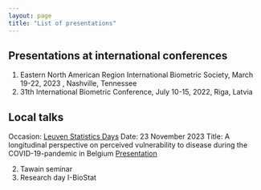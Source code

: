 ```yaml
---
layout: page
title: "List of presentations"
---
```

## Presentations at international conferences
1. Eastern North American Region International Biometric Society, March 19-22, 2023 , Nashville, Tennessee
2. 31th International Biometric Conference,  July  10-15, 2022, Riga, Latvia

   
## Local talks
Occasion: [Leuven Statistics Days](https://lstat.kuleuven.be/leuven_statistics_days_2023/lsd2023)
Date: 23 November 2023
Title: A longitudinal perspective on perceived vulnerability to disease during the COVID-19-pandemic in Belgium
[Presentation](https://www.overleaf.com/read/dkzyztszxmcv#7bdcdb)

2. Tawain seminar
3. Research day I-BioStat

